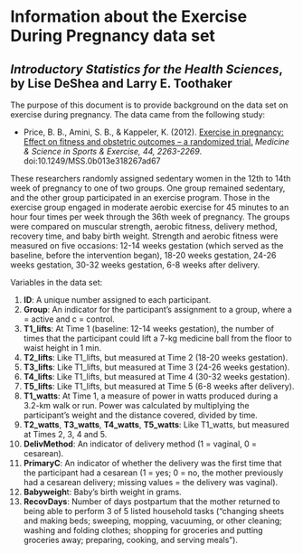 Information about the Exercise During Pregnancy data set
================
## *Introductory Statistics for the Health Sciences*, by Lise DeShea and Larry E. Toothaker

The purpose of this document is to provide background on the data set on exercise during pregnancy.  The data came from the following study:
 * Price, B. B., Amini, S. B., & Kappeler, K. (2012).  [Exercise in pregnancy:  Effect on fitness and obstetric outcomes – a randomized trial.](http://www.ncbi.nlm.nih.gov/pubmed/22843114)  *Medicine & Science in Sports & Exercise, 44, 2263-2269*.  doi:10.1249/MSS.0b013e318267ad67

These researchers randomly assigned sedentary women in the 12th to 14th week of pregnancy to one of two groups.  One group remained sedentary, and the other group participated in an exercise program.  Those in the exercise group engaged in moderate aerobic exercise for 45 minutes to an hour four times per week through the 36th week of pregnancy.  The groups were compared on muscular strength, aerobic fitness, delivery method, recovery time, and baby birth weight.  Strength and aerobic fitness were measured on five occasions:  12-14 weeks gestation (which served as the baseline, before the intervention began), 18-20 weeks gestation, 24-26 weeks gestation, 30-32 weeks gestation, 6-8 weeks after delivery.

Variables in the data set:
 1. **ID**: A unique number assigned to each participant.
 2. **Group**:  An indicator for the participant’s assignment to a group, where a = active and c = control.
 3. **T1_lifts**:  At Time 1 (baseline:  12-14 weeks gestation), the number of times that the participant could lift a 7-kg medicine ball from the floor to waist height in 1 min.
 4. **T2_lifts**:  Like T1_lifts, but measured at Time 2 (18-20 weeks gestation).
 5. **T3_lifts**:  Like T1_lifts, but measured at Time 3 (24-26 weeks gestation).
 6. **T4_lifts**:  Like T1_lifts, but measured at Time 4 (30-32 weeks gestation).
 7. **T5_lifts**:  Like T1_lifts, but measured at Time 5 (6-8 weeks after delivery).
 8. **T1_watts**:  At Time 1, a measure of power in watts produced during a 3.2-km walk or run.  Power was calculated by multiplying the participant’s weight and the distance covered, divided by time.  
 9. **T2_watts**, **T3_watts**, **T4_watts**, **T5_watts**:  Like T1_watts, but measured at Times 2, 3, 4 and 5.
 10. **DelivMethod**:  An indicator of delivery method (1 = vaginal, 0 = cesarean).
 11. **PrimaryC**:  An indicator of whether the delivery was the first time that the participant had a cesarean (1 = yes; 0 = no, the mother previously had a cesarean delivery; missing values = the delivery was vaginal).
 12. **Babyweigh**t:  Baby’s birth weight in grams.
 13. **RecovDays**:  Number of days postpartum that the mother returned to being able to perform 3 of 5 listed household tasks (“changing sheets and making beds; sweeping, mopping, vacuuming, or other cleaning; washing and folding clothes; shopping for groceries and putting groceries away; preparing, cooking, and serving meals”).
